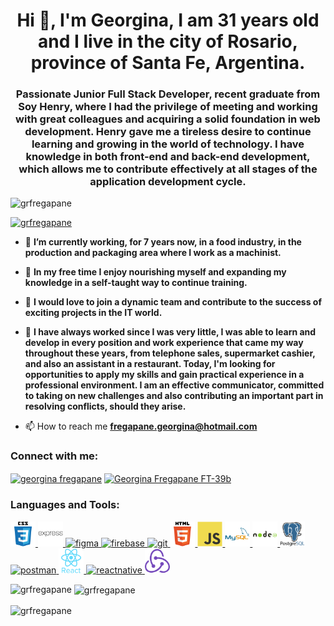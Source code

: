 <h1 align="center">Hi 👋, I'm Georgina, I am 31 years old and I live in the city of Rosario, province of Santa Fe, Argentina.</h1>
<h3 align="center">Passionate Junior Full Stack Developer, recent graduate from Soy Henry, where I had the privilege of meeting and working with great colleagues and acquiring a solid foundation in web development. Henry gave me a tireless desire to continue learning and growing in the world of technology. I have knowledge in both front-end and back-end development, which allows me to contribute effectively at all stages of the application development cycle.</h3>

<p align="left"> <img src="https://komarev.com/ghpvc/?username=grfregapane&label=Profile%20views&color=0e75b6&style=flat" alt="grfregapane" /> </p>

<p align="left"> <a href="https://github.com/ryo-ma/github-profile-trophy"><img src="https://github-profile-trophy.vercel.app/?username=grfregapane" alt="grfregapane" /></a> </p>

- 🔭 **I’m currently working, for 7 years now, in a food industry, in the production and packaging area where I work as a machinist.**

- 🌱 **In my free time I enjoy nourishing myself and expanding my knowledge in a self-taught way to continue training.**

- 👯 **I would love to join a dynamic team and contribute to the success of exciting projects in the IT world.**

- 🤝 **I have always worked since I was very little, I was able to learn and develop in every position and work experience that came my way throughout these years, from telephone sales, supermarket cashier, and also an assistant in a restaurant. Today, I'm looking for opportunities to apply my skills and gain practical experience in a professional environment. I am an effective communicator, committed to taking on new challenges and also contributing an important part in resolving conflicts, should they arise.**

- 📫 How to reach me **fregapane.georgina@hotmail.com**

<h3 align="left">Connect with me:</h3>
<p align="left">
<a href="https://linkedin.com/in/georgina fregapane" target="blank"><img align="center" src="https://raw.githubusercontent.com/rahuldkjain/github-profile-readme-generator/master/src/images/icons/Social/linked-in-alt.svg" alt="georgina fregapane" height="30" width="40" /></a>
<a href="https://discord.gg/Georgina Fregapane FT-39b" target="blank"><img align="center" src="https://raw.githubusercontent.com/rahuldkjain/github-profile-readme-generator/master/src/images/icons/Social/discord.svg" alt="Georgina Fregapane FT-39b" height="30" width="40" /></a>
</p>

<h3 align="left">Languages and Tools:</h3>
<p align="left"> <a href="https://www.w3schools.com/css/" target="_blank" rel="noreferrer"> <img src="https://raw.githubusercontent.com/devicons/devicon/master/icons/css3/css3-original-wordmark.svg" alt="css3" width="40" height="40"/> </a> <a href="https://expressjs.com" target="_blank" rel="noreferrer"> <img src="https://raw.githubusercontent.com/devicons/devicon/master/icons/express/express-original-wordmark.svg" alt="express" width="40" height="40"/> </a> <a href="https://www.figma.com/" target="_blank" rel="noreferrer"> <img src="https://www.vectorlogo.zone/logos/figma/figma-icon.svg" alt="figma" width="40" height="40"/> </a> <a href="https://firebase.google.com/" target="_blank" rel="noreferrer"> <img src="https://www.vectorlogo.zone/logos/firebase/firebase-icon.svg" alt="firebase" width="40" height="40"/> </a> <a href="https://git-scm.com/" target="_blank" rel="noreferrer"> <img src="https://www.vectorlogo.zone/logos/git-scm/git-scm-icon.svg" alt="git" width="40" height="40"/> </a> <a href="https://www.w3.org/html/" target="_blank" rel="noreferrer"> <img src="https://raw.githubusercontent.com/devicons/devicon/master/icons/html5/html5-original-wordmark.svg" alt="html5" width="40" height="40"/> </a> <a href="https://developer.mozilla.org/en-US/docs/Web/JavaScript" target="_blank" rel="noreferrer"> <img src="https://raw.githubusercontent.com/devicons/devicon/master/icons/javascript/javascript-original.svg" alt="javascript" width="40" height="40"/> </a> <a href="https://www.mysql.com/" target="_blank" rel="noreferrer"> <img src="https://raw.githubusercontent.com/devicons/devicon/master/icons/mysql/mysql-original-wordmark.svg" alt="mysql" width="40" height="40"/> </a> <a href="https://nodejs.org" target="_blank" rel="noreferrer"> <img src="https://raw.githubusercontent.com/devicons/devicon/master/icons/nodejs/nodejs-original-wordmark.svg" alt="nodejs" width="40" height="40"/> </a> <a href="https://www.postgresql.org" target="_blank" rel="noreferrer"> <img src="https://raw.githubusercontent.com/devicons/devicon/master/icons/postgresql/postgresql-original-wordmark.svg" alt="postgresql" width="40" height="40"/> </a> <a href="https://postman.com" target="_blank" rel="noreferrer"> <img src="https://www.vectorlogo.zone/logos/getpostman/getpostman-icon.svg" alt="postman" width="40" height="40"/> </a> <a href="https://reactjs.org/" target="_blank" rel="noreferrer"> <img src="https://raw.githubusercontent.com/devicons/devicon/master/icons/react/react-original-wordmark.svg" alt="react" width="40" height="40"/> </a> <a href="https://reactnative.dev/" target="_blank" rel="noreferrer"> <img src="https://reactnative.dev/img/header_logo.svg" alt="reactnative" width="40" height="40"/> </a> <a href="https://redux.js.org" target="_blank" rel="noreferrer"> <img src="https://raw.githubusercontent.com/devicons/devicon/master/icons/redux/redux-original.svg" alt="redux" width="40" height="40"/> </a> </p>

<p><img align="left" src="https://github-readme-stats.vercel.app/api/top-langs?username=grfregapane&show_icons=true&locale=en&layout=compact" alt="grfregapane" /></p>

<p>&nbsp;<img align="center" src="https://github-readme-stats.vercel.app/api?username=grfregapane&show_icons=true&locale=en" alt="grfregapane" /></p>

<p><img align="center" src="https://github-readme-streak-stats.herokuapp.com/?user=grfregapane&" alt="grfregapane" /></p>
